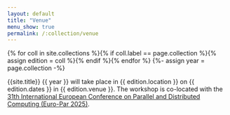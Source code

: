 ```yaml
---
layout: default
title: "Venue"
menu_show: true
permalink: /:collection/venue
---
```


{% for coll in site.collections %}{% if coll.label == page.collection %}{% assign edition = coll %}{% endif %}{% endfor %}
{%- assign year = page.collection -%}

{{site.title}} {{ year }} will take place in {{ edition.location }} on {{ edition.dates }} in {{ edition.venue }}. The workshop is co-located with the [31th International European Conference on Parallel and Distributed Computing (Euro-Par 2025)](https://2025.euro-par.org/).

